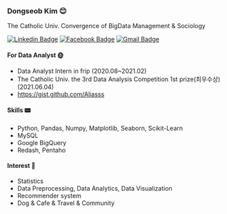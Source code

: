 
### Dongseob Kim 😊
The Catholic Univ. Convergence of BigData Management & Sociology
<br>
	
  
  [![Linkedin Badge](https://img.shields.io/badge/-LinkedIn-blue?style=flat-square&logo=Linkedin&logoColor=white&link=https://www.linkedin.com/in/seob/)](https://www.linkedin.com/in/seob/)  [![Facebook Badge](https://img.shields.io/badge/facebook-1877f2?style=flat-square&logo=facebook&logoColor=white&link=https://www.facebook.com/owl301256)](https://www.facebook.com/owl301256/)  [![Gmail Badge](https://img.shields.io/badge/Gmail-d14836?style=flat-square&logo=Gmail&logoColor=white&link=mailto:seob6615@gmail.com)](mailto:seob6615@gmail.com)
	
#### For Data Analyst 🌞
- Data Analyst Intern in frip (2020.08~2021.02) 
- The Catholic Univ. the 3rd Data Analysis Competition 1st prize(최우수상) (2021.06.04)
- https://gist.github.com/Aliasss

#### Skills 📟
- Python, Pandas, Numpy, Matplotlib, Seaborn, Scikit-Learn 
- MySQL
- Google BigQuery
- Redash, Pentaho

#### Interest 🥂 
- Statistics
- Data Preprocessing, Data Analytics, Data Visualization
- Recommender system
- Dog & Cafe & Travel & Community

<!--
----
#### github stats 🐱‍🏍
  [![Anurag's github stats](https://github-readme-stats.vercel.app/api?username=Aliasss&show_icons=true&theme=radical)](https://github.com/anuraghazra/github-readme-stats)



<!--
**Aliasss/Aliasss** is a ✨ _special_ ✨ repository because its `README.md` (this file) appears on your GitHub profile.

Here are some ideas to get you started:

- 🔭 I’m currently working on ...
- 🌱 I’m currently learning ...
- 👯 I’m looking to collaborate on ...
- 🤔 I’m looking for help with ...
- 💬 Ask me about ...
- 📫 How to reach me: ...
- 😄 Pronouns: ...
- ⚡ Fun fact: ...
-->
